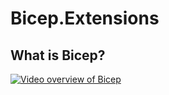 # Bicep.Extensions

## What is Bicep?

[![Video overview of Bicep](http://img.youtube.com/vi/kKIa8I6qF7I/0.jpg)](http://www.youtube.com/watch?v=kKIa8I6qF7I "Azure Bicep - with Stephanie Yen and Alex Frankel")
